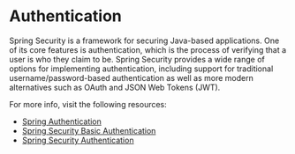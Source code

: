 # Authentication

Spring Security is a framework for securing Java-based applications. One of its core features is authentication, which is the process of verifying that a user is who they claim to be. Spring Security provides a wide range of options for implementing authentication, including support for traditional username/password-based authentication as well as more modern alternatives such as OAuth and JSON Web Tokens (JWT).

For more info, visit the following resources:

- [Spring Authentication](https://docs.spring.io/spring-security/reference/features/authentication/index.html)
- [Spring Security Basic Authentication](https://www.baeldung.com/spring-security-basic-authentication)
- [Spring Security Authentication](https://spring.io/projects/spring-security)




